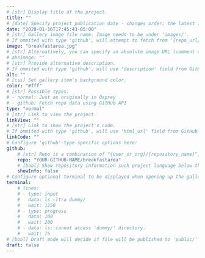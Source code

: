 ```yaml
---
# [str] Display title of the project.
title: ""
# [date] Specify project publication date - changes order; the latest item will be displayed first.
date: "2020-01-16T17:45:43-05:00"
# [str] Gallery image file name. Image needs to be under 'images/'.
# If ommited with type 'github', will attempt to fetch from '{repo_url}/.github/logo.png'.
image: "breakfastarea.jpg"
# [str] Alternatively, you can specify an absolute image URL (comment out the following line).
# absImage: ""
# [str] Provide alternative description.
# If ommited with type 'github', will use 'description' field from GitHub API.
alt: ""
# [css] Set gallery item's background color.
color: "#fff"
# [str] Possible types:
# - normal: Just as originally in Osprey
# - github: Fetch repo data using GitHub API
type: "normal"
# [str] Link to view the project.
linkView: ""
# [str] Link to show the project's code.
# If ommited with type 'github', will use 'html_url' field from GitHub API.
linkCode: ""
# Configure 'github'-type specific options here:
github:
    # [str] Repo is a combination of "{user_or_org}/{repository_name}", e.g. "kdevo/osprey-delight.
    repo: "YOUR-GITHUB-NAME/breakfastarea"
    # [bool] Show repository information such project language below the buttons.
    showInfo: false
# Configure optional terminal to be displayed when opening up the gallery item:
terminal:
    # lines:
    # - type: input
    #   data: ls -ltra dummy/
    #   wait: 1250
    # - type: progress
    #   data: 100
    #   wait: 200
    # - data: ls: cannot access 'dummy/' directory.
    #   wait: 75
# [bool] Draft mode will decide if file will be published to 'public/' directory.
draft: false
---
```


